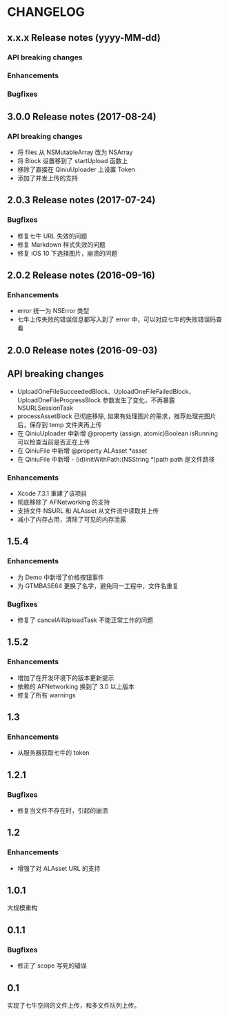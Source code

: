 # CHANGELOG

## x.x.x Release notes (yyyy-MM-dd)

### API breaking changes

### Enhancements

### Bugfixes

## 3.0.0 Release notes (2017-08-24)

### API breaking changes

* 将 files 从 NSMutableArray 改为 NSArray
* 将 Block 设置移到了 startUpload 函数上
* 移除了直接在 QiniuUploader 上设置 Token
* 添加了并发上传的支持

## 2.0.3 Release notes (2017-07-24)

### Bugfixes

* 修复七牛 URL 失效的问题
* 修复 Markdown 样式失效的问题
* 修复 iOS 10 下选择图片，崩溃的问题

## 2.0.2 Release notes (2016-09-16)

### Enhancements

* error 统一为 NSError 类型
* 七牛上传失败的错误信息都写入到了 error 中，可以对应七牛的失败错误码查看

## 2.0.0 Release notes (2016-09-03)

## API breaking changes

* UploadOneFileSucceededBlock、UploadOneFileFailedBlock、UploadOneFileProgressBlock 参数发生了变化，不再暴露 NSURLSessionTask
* processAssetBlock 已彻底移除, 如果有处理图片的需求，推荐处理完图片后，保存到 temp 文件夹再上传
* 在 QiniuUploader 中新增 @property (assign, atomic)Boolean isRunning 可以检查当前是否正在上传
* 在 QiniuFile 中新增 @property ALAsset *asset 
* 在 QiniuFile 中新增 - (id)initWithPath:(NSString *)path path 是文件路径

### Enhancements

* Xcode 7.3.1 重建了该项目
* 彻底移除了 AFNetworking 的支持
* 支持文件 NSURL 和 ALAsset 从文件流中读取并上传
* 减小了内存占用，清除了可见的内存泄露

## 1.5.4

### Enhancements

* 为 Demo 中新增了价格按钮事件
* 为 GTMBASE64 更换了名字，避免同一工程中，文件名重复

### Bugfixes

* 修复了 cancelAllUploadTask 不能正常工作的问题

## 1.5.2

### Enhancements

* 增加了在开发环境下的版本更新提示
* 依赖的 AFNetworking 换到了 3.0 以上版本
* 修复了所有 warnings

## 1.3

### Enhancements

* 从服务器获取七牛的 token

## 1.2.1

### Bugfixes

* 修复当文件不存在时，引起的崩溃

## 1.2

### Enhancements

* 增强了对 ALAsset URL 的支持

## 1.0.1

大规模重构

## 0.1.1

### Bugfixes

* 修正了 scope 写死的错误

## 0.1

实现了七牛空间的文件上传，和多文件队列上传。
